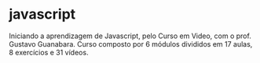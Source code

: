# javascript
 Iniciando a aprendizagem de Javascript, pelo Curso em Video, com o prof. Gustavo Guanabara. Curso composto por 6 módulos divididos em 17 aulas, 8 exercícios e 31 vídeos. 
